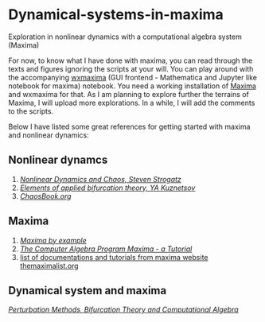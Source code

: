 # Dynamical-systems-in-maxima
Exploration in nonlinear dynamics with a computational algebra system (Maxima)

For now, to know what I have done with maxima, you can read through the texts and figures ignoring the scripts at your will. You can play around with the accompanying [wxmaxima](http://wxmaxima-developers.github.io/wxmaxima/) (GUI frontend - Mathematica and Jupyter like notebook for maxima) notebook. You need a working installation of [Maxima](http://maxima.sourceforge.net/) and wxmaxima for that. As I am planning to explore further the terrains of Maxima, I will upload more explorations. In a while, I will add the comments to the scripts.

Below I have listed some great references for getting started with maxima and nonlinear dynamics:

## Nonlinear dynamcs
1. [*Nonlinear Dynamics and Chaos, Steven Strogatz*](https://www.youtube.com/watch?v=ycJEoqmQvwg)
2. [*Elements of applied bifurcation theory, YA Kuznetsov*](https://www.google.com/url?sa=t&rct=j&q=&esrc=s&source=web&cd=2&cad=rja&uact=8&ved=2ahUKEwjaiI6q4PjmAhXAQkEAHYaiCkEQFjABegQIBRAC&url=https%3A%2F%2Fwwwf.imperial.ac.uk%2F~dturaev%2Fkuznetsov.pdf&usg=AOvVaw1xXcIzbKCBO8yfINFQf8ku)
3. [*ChaosBook.org*](http://chaosbook.org/)

## Maxima
1. [*Maxima by example*](http://web.csulb.edu/~woollett/)
2. [*The Computer Algebra Program Maxima - a Tutorial*](http://maxima.sourceforge.net/docs/tutorial/en/gaertner-tutorial-revision/Contents.htm)
3. [list of documentations and tutorials from maxima website](http://maxima.sourceforge.net/documentation.html)
[themaximalist.org](https://themaximalist.org/)

## Dynamical system and maxima
[*Perturbation Methods, Bifurcation Theory and Computational Algebra*](https://www.springer.com/gp/book/9780387965895)
